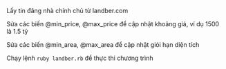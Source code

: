 Lấy tin đăng nhà chính chủ từ landber.com

Sửa các biến @min_price, @max_price để cập nhật khoảng giá, ví dụ 1500 là 1.5 tỷ

Sửa các biến @min_area, @max_area để cập nhật giói hạn diện tích

Chạy lệnh  `ruby landber.rb` để thực thi chương trình 